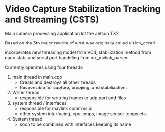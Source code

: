 # Video Capture Stabilization Tracking and Streaming (CSTS)

Main camera processing application fot the Jetson TX2

Based on the 5th major rewrite of what was originally called vision_core4

incorperates new threading model from VC4, stabilization method from nano stab, and serial port handeling from nix_mvlink_parser

Currently operates using four threads:

1. main thread in main.cpp
    * Creats and destroys all other threads
    * Responsible for capture, cropping, and stabilization.
2. Writer thread
    * responsible for writring frames to udp port and files
3. system thread / interfaces
   * responsible for mavlink commms io
   * other system interfacing, cpu temps, image sensor temps etc.
4. System thread
   * soon to be combined with interfaces keeping its name
